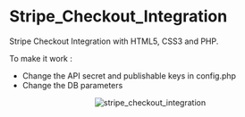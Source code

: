 # Stripe_Checkout_Integration
Stripe Checkout Integration with HTML5, CSS3 and PHP.

To make it work :
- Change the API secret and publishable keys in config.php
- Change the DB parameters

<div align=center>
  <img src="https://github.com/ThibautMilville/Stripe_Checkout_Integration/assets/87717065/2b04b285-cfcc-4df4-be2b-169a0ef82c6a
" alt="stripe_checkout_integration">
</div>
